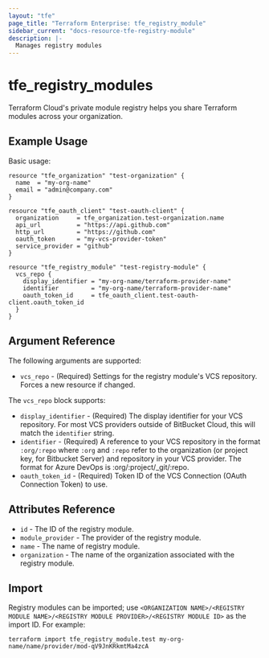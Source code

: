 ```yaml
---
layout: "tfe"
page_title: "Terraform Enterprise: tfe_registry_module"
sidebar_current: "docs-resource-tfe-registry-module"
description: |-
  Manages registry modules
---
```


# tfe_registry_modules

Terraform Cloud's private module registry helps you share Terraform modules across your organization. 

## Example Usage

Basic usage:

```hcl
resource "tfe_organization" "test-organization" {
  name  = "my-org-name"
  email = "admin@company.com"
}

resource "tfe_oauth_client" "test-oauth-client" {
  organization     = tfe_organization.test-organization.name
  api_url          = "https://api.github.com"
  http_url         = "https://github.com"
  oauth_token      = "my-vcs-provider-token"
  service_provider = "github"
}

resource "tfe_registry_module" "test-registry-module" {
  vcs_repo {
    display_identifier = "my-org-name/terraform-provider-name"
    identifier         = "my-org-name/terraform-provider-name"
    oauth_token_id     = tfe_oauth_client.test-oauth-client.oauth_token_id
  }
}
```

## Argument Reference

The following arguments are supported:

* `vcs_repo` - (Required) Settings for the registry module's VCS repository. Forces a
  new resource if changed.

The `vcs_repo` block supports:

* `display_identifier` - (Required) The display identifier for your VCS repository.
   For most VCS providers outside of BitBucket Cloud, this will match the `identifier` 
   string.
* `identifier` - (Required) A reference to your VCS repository in the format
  `:org/:repo` where `:org` and `:repo` refer to the organization (or project key, for Bitbucket Server) 
  and repository in your VCS provider. The format for Azure DevOps is :org/:project/_git/:repo.
* `oauth_token_id` - (Required) Token ID of the VCS Connection (OAuth Connection Token)
  to use.

## Attributes Reference

* `id` - The ID of the registry module.
* `module_provider` - The provider of the registry module.
* `name` - The name of registry module.
* `organization` - The name of the organization associated with the registry module.

## Import

Registry modules can be imported; use `<ORGANIZATION NAME>/<REGISTRY MODULE NAME>/<REGISTRY MODULE PROVIDER>/<REGISTRY MODULE ID>` as the import ID. For example:

```shell
terraform import tfe_registry_module.test my-org-name/name/provider/mod-qV9JnKRkmtMa4zcA
```
